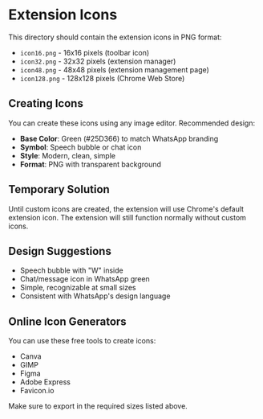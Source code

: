 # Extension Icons

This directory should contain the extension icons in PNG format:

- `icon16.png` - 16x16 pixels (toolbar icon)
- `icon32.png` - 32x32 pixels (extension manager)
- `icon48.png` - 48x48 pixels (extension management page)
- `icon128.png` - 128x128 pixels (Chrome Web Store)

## Creating Icons

You can create these icons using any image editor. Recommended design:

- **Base Color**: Green (#25D366) to match WhatsApp branding
- **Symbol**: Speech bubble or chat icon
- **Style**: Modern, clean, simple
- **Format**: PNG with transparent background

## Temporary Solution

Until custom icons are created, the extension will use Chrome's default extension icon. The extension will still function normally without custom icons.

## Design Suggestions

- Speech bubble with "W" inside
- Chat/message icon in WhatsApp green
- Simple, recognizable at small sizes
- Consistent with WhatsApp's design language

## Online Icon Generators

You can use these free tools to create icons:
- Canva
- GIMP
- Figma
- Adobe Express
- Favicon.io

Make sure to export in the required sizes listed above. 